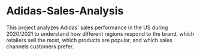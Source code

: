 # Adidas-Sales-Analysis
This project analyzes Adidas' sales performance in the US during 2020/2021 to understand how different regions respond to the brand, which retailers sell the most, which products are popular, and which sales channels customers prefer.
